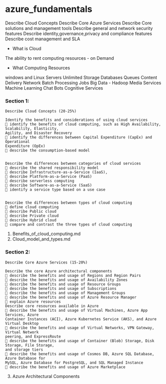 # azure_fundamentals

Describe Cloud Concepts
Describe Core Azure Services 
Describe Core solutions and management tools
Describe general and network security features
Describe identity,governance,privacy and compliance features
Describe cost management and SLA


- What is Cloud

The ability to rent computing resources - on Demand

- What Computing Resources

windows and Linux Servers
Unlimited Storage
Databases
Queues
Content Delivery Network
Batch Processing Jobs
Big Data - Hadoop
Media Services
Machine Learning
Chat Bots
Cognitive Services

### Section 1:

```
Describe Cloud Concepts (20-25%)

Identify the benefits and considerations of using cloud services
 identify the benefits of cloud computing, such as High Availability, Scalability, Elasticity,
Agility, and Disaster Recovery
 identify the differences between Capital Expenditure (CapEx) and Operational
Expenditure (OpEx)
 describe the consumption-based model


Describe the differences between categories of cloud services
 describe the shared responsibility model
 describe Infrastructure-as-a-Service (IaaS),
 describe Platform-as-a-Service (PaaS)
 describe serverless computing
 describe Software-as-a-Service (SaaS)
 identify a service type based on a use case


Describe the differences between types of cloud computing
 define cloud computing
 describe Public cloud
 describe Private cloud
 describe Hybrid cloud
 compare and contrast the three types of cloud computing

```

1) Benefits_of_cloud_computing.md
2) Cloud_model_and_types.md


### Section 2:

```
Describe Core Azure Services (15-20%)

Describe the core Azure architectural components
 describe the benefits and usage of Regions and Region Pairs
 describe the benefits and usage of Availability Zones
 describe the benefits and usage of Resource Groups
 describe the benefits and usage of Subscriptions
 describe the benefits and usage of Management Groups
 describe the benefits and usage of Azure Resource Manager
 explain Azure resources
Describe core resources available in Azure
 describe the benefits and usage of Virtual Machines, Azure App Services, Azure
Container Instances (ACI), Azure Kubernetes Service (AKS), and Azure Virtual Desktop
 describe the benefits and usage of Virtual Networks, VPN Gateway, Virtual Network
peering, and ExpressRoute
 describe the benefits and usage of Container (Blob) Storage, Disk Storage, File Storage,
and storage tiers
 describe the benefits and usage of Cosmos DB, Azure SQL Database, Azure Database for
MySQL, Azure Database for PostgreSQL, and SQL Managed Instance
 describe the benefits and usage of Azure Marketplace
```

3) Azure Architectural Components


